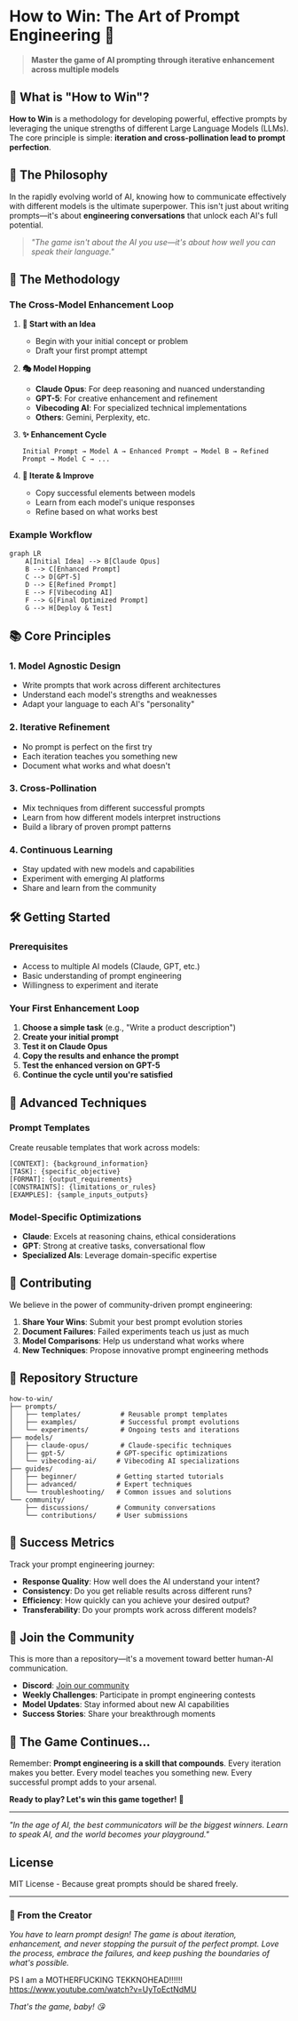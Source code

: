 # How to Win: The Art of Prompt Engineering 🚀

> **Master the game of AI prompting through iterative enhancement across multiple models**

## 🎯 What is "How to Win"?

**How to Win** is a methodology for developing powerful, effective prompts by leveraging the unique strengths of different Large Language Models (LLMs). The core principle is simple: **iteration and cross-pollination lead to prompt perfection**.

## 🧠 The Philosophy

In the rapidly evolving world of AI, knowing how to communicate effectively with different models is the ultimate superpower. This isn't just about writing prompts—it's about **engineering conversations** that unlock each AI's full potential.

> *"The game isn't about the AI you use—it's about how well you can speak their language."*

## 🔄 The Methodology

### The Cross-Model Enhancement Loop

1. **🌱 Start with an Idea**
   - Begin with your initial concept or problem
   - Draft your first prompt attempt

2. **🎭 Model Hopping**
   - **Claude Opus**: For deep reasoning and nuanced understanding
   - **GPT-5**: For creative enhancement and refinement
   - **Vibecoding AI**: For specialized technical implementations
   - **Others**: Gemini, Perplexity, etc.

3. **✨ Enhancement Cycle**
   ```
   Initial Prompt → Model A → Enhanced Prompt → Model B → Refined Prompt → Model C → ...
   ```

4. **🔄 Iterate & Improve**
   - Copy successful elements between models
   - Learn from each model's unique responses
   - Refine based on what works best

### Example Workflow

```mermaid
graph LR
    A[Initial Idea] --> B[Claude Opus]
    B --> C[Enhanced Prompt]
    C --> D[GPT-5]
    D --> E[Refined Prompt]
    E --> F[Vibecoding AI]
    F --> G[Final Optimized Prompt]
    G --> H[Deploy & Test]
```

## 📚 Core Principles

### 1. **Model Agnostic Design**
- Write prompts that work across different architectures
- Understand each model's strengths and weaknesses
- Adapt your language to each AI's "personality"

### 2. **Iterative Refinement**
- No prompt is perfect on the first try
- Each iteration teaches you something new
- Document what works and what doesn't

### 3. **Cross-Pollination**
- Mix techniques from different successful prompts
- Learn from how different models interpret instructions
- Build a library of proven prompt patterns

### 4. **Continuous Learning**
- Stay updated with new models and capabilities
- Experiment with emerging AI platforms
- Share and learn from the community

## 🛠️ Getting Started

### Prerequisites
- Access to multiple AI models (Claude, GPT, etc.)
- Basic understanding of prompt engineering
- Willingness to experiment and iterate

### Your First Enhancement Loop

1. **Choose a simple task** (e.g., "Write a product description")
2. **Create your initial prompt**
3. **Test it on Claude Opus**
4. **Copy the results and enhance the prompt**
5. **Test the enhanced version on GPT-5**
6. **Continue the cycle until you're satisfied**

## 📖 Advanced Techniques

### Prompt Templates
Create reusable templates that work across models:

```
[CONTEXT]: {background_information}
[TASK]: {specific_objective}
[FORMAT]: {output_requirements}
[CONSTRAINTS]: {limitations_or_rules}
[EXAMPLES]: {sample_inputs_outputs}
```

### Model-Specific Optimizations
- **Claude**: Excels at reasoning chains, ethical considerations
- **GPT**: Strong at creative tasks, conversational flow
- **Specialized AIs**: Leverage domain-specific expertise

## 🤝 Contributing

We believe in the power of community-driven prompt engineering:

1. **Share Your Wins**: Submit your best prompt evolution stories
2. **Document Failures**: Failed experiments teach us just as much
3. **Model Comparisons**: Help us understand what works where
4. **New Techniques**: Propose innovative prompt engineering methods

## 📁 Repository Structure

```
how-to-win/
├── prompts/
│   ├── templates/          # Reusable prompt templates
│   ├── examples/           # Successful prompt evolutions
│   └── experiments/        # Ongoing tests and iterations
├── models/
│   ├── claude-opus/        # Claude-specific techniques
│   ├── gpt-5/             # GPT-specific optimizations
│   └── vibecoding-ai/     # Vibecoding AI specializations
├── guides/
│   ├── beginner/          # Getting started tutorials
│   ├── advanced/          # Expert techniques
│   └── troubleshooting/   # Common issues and solutions
└── community/
    ├── discussions/       # Community conversations
    └── contributions/     # User submissions
```

## 🎯 Success Metrics

Track your prompt engineering journey:
- **Response Quality**: How well does the AI understand your intent?
- **Consistency**: Do you get reliable results across different runs?
- **Efficiency**: How quickly can you achieve your desired output?
- **Transferability**: Do your prompts work across different models?

## 🌟 Join the Community

This is more than a repository—it's a movement toward better human-AI communication.

- **Discord**: [Join our community](link-to-discord)
- **Weekly Challenges**: Participate in prompt engineering contests
- **Model Updates**: Stay informed about new AI capabilities
- **Success Stories**: Share your breakthrough moments

## 🚀 The Game Continues...

Remember: **Prompt engineering is a skill that compounds**. Every iteration makes you better. Every model teaches you something new. Every successful prompt adds to your arsenal.

**Ready to play? Let's win this game together!** 💪

---

*"In the age of AI, the best communicators will be the biggest winners. Learn to speak AI, and the world becomes your playground."*

## License

MIT License - Because great prompts should be shared freely.

---

### 💝 From the Creator

*You have to learn prompt design! The game is about iteration, enhancement, and never stopping the pursuit of the perfect prompt. Love the process, embrace the failures, and keep pushing the boundaries of what's possible.*

PS I am a MOTHERFUCKING TEKKNOHEAD!!!!!!
https://www.youtube.com/watch?v=UyToEctNdMU

*That's the game, baby! 😘*
